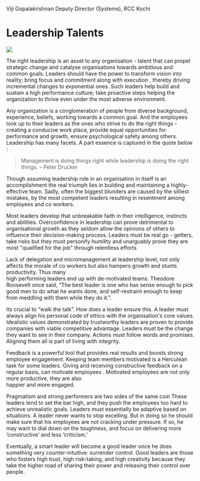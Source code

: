 Viji Gopalakrishnan
Deputy Director (Systems), RCC Kochi

Leadership Talents
==========================

![](https://elearningindustry.com/wp-content/uploads/2019/11/Top-List-Of-Talents-to-Focus-on-When-Developing-Leadership-Skills-Internally.jpg)

The right leadership is an asset to any organisation -  talent that can propel strategic change and catalyse organisations towards ambitious and common goals. 
Leaders should have  the power  to transform vision into reality; bring focus and commitment along with execution ,  thereby driving incremental changes to exponential ones. 
Such leaders help build and sustain a high performance culture;  take  proactive steps helping  the organization to thrive even under  the most adverse  environment. 

Any  organization is a conglomeration  of  people from diverse background, experience, beliefs, working towards a common goal. And the employees look up to their  leaders  as the ones who strive to do the right things -  creating a conducive  work place, provide equal opportunities for performance and  growth, ensure psychological safety among others.
Leadership has many facets. A part essence is captured in the quote  below :
  
> Management is doing things right while  leadership is doing the right things. – Peter Drucker

Though assuming leadership role in an organisation in itself is an  accomplishment the real triumph  lies in building and maintaining a highly-effective team. 
Sadly, often the biggest blunders are caused by the silliest mistakes, by the most competent leaders resulting in resentment among employees and co workers.
  
Most leaders develop that unbreakable faith in their intelligence, instincts  and abilities.  Overconfidence in leadership can prove detrimental to organisational 
growth as they seldom allow the opinions of others  to influence their decision-making process. Leaders must be real go - getters, take risks but they must personify 
humility and unarguably prove they are  most "qualified for the job" through  relentless efforts  

Lack  of delegation and micromanagement at  leadership level, not only affects the morale of co workers but also hampers growth and stunts productivity. Thus many  
 high performing leaders end up with de-motivated teams.  Theodore Roosevelt once said, “The best leader  is one who has sense enough to pick good men to do what he 
 wants done, and self-restraint enough to keep from meddling with them while they do it.”.
  
Its crucial to  “walk the talk”.  How does a leader  ensure this.   A leader must always align his personal code of ethics with the organisation's  core values. 
Idealistic values demonstrated by trustworthy leaders are  proven to provide companies with viable competitive advantage. Leaders must be the change they  want 
to see in their company. Actions must follow words and promises. Aligning them all is part of living with integrity.

Feedback is a powerful tool that provides real results and boosts strong employee engagement. Keeping team members motivated is a Herculean task
for some leaders. Giving and receiving constructive feedback on a regular basis, can motivate employees . Motivated employees are not only more productive, they are also  
 happier and more engaged. 
  
Pragmatism and strong performers are two sides of the same coin These  leaders tend to set the bar high, and  they push the employees too hard to achieve unrealistic goals.
Leaders must essentially be adaptive based on situations. A leader never wants to stop excelling. But in doing so he should  make sure that his  employees are not cracking 
under pressure. If so, he may want to  dial down on the toughness, and focus on delivering more ‘constructive’ and less ‘criticism.’
  
Eventually, a smart leader will become a good leader once he does something very counter-intuitive: surrender control. Good leaders are those who fosters high trust, 
high risk-taking, and high creativity because they take the higher road of sharing their power and releasing their control over people.	 


